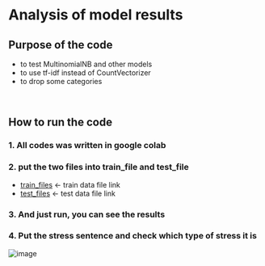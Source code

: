 # Analysis of model results
## Purpose of the code
* to test MultinomialNB and other models 
* to use tf-idf instead of CountVectorizer
* to drop some categories

<br>

## How to run the code
### 1. All codes was written in google colab
### 2. put the two files into train_file and test_file

* [train_files](https://github.com/Haeun-Y/stress-detection/blob/main/dreaddit-train.csv)  <- train data file link  
* [test_files](https://github.com/Haeun-Y/stress-detection/blob/main/dreaddit-test.csv)  <- test data file link

### 3. And just run, you can see the results
### 4. Put the stress sentence and check which type of stress it is

![image](https://user-images.githubusercontent.com/66423140/208311176-e9e4d04b-3ebb-4d2c-b8d7-5609cee2c12d.png)

